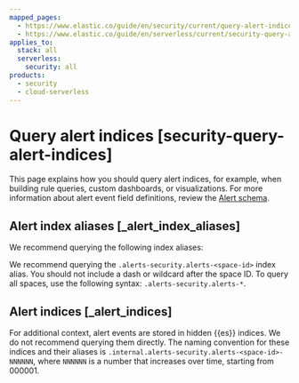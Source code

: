 ```yaml
---
mapped_pages:
  - https://www.elastic.co/guide/en/security/current/query-alert-indices.html
  - https://www.elastic.co/guide/en/serverless/current/security-query-alert-indices.html
applies_to:
  stack: all
  serverless:
    security: all
products:
  - security
  - cloud-serverless
---
```


# Query alert indices [security-query-alert-indices]

This page explains how you should query alert indices, for example, when building rule queries, custom dashboards, or visualizations. For more information about alert event field definitions, review the [Alert schema](/reference/security/fields-and-object-schemas/alert-schema.md).


## Alert index aliases [_alert_index_aliases]

We recommend querying the following index aliases:

We recommend querying the `.alerts-security.alerts-<space-id>` index alias. You should not include a dash or wildcard after the space ID. To query all spaces, use the following syntax: `.alerts-security.alerts-*`.


## Alert indices [_alert_indices]

For additional context, alert events are stored in hidden {{es}} indices. We do not recommend querying them directly. The naming convention for these indices and their aliases is `.internal.alerts-security.alerts-<space-id>-NNNNNN`, where `NNNNNN` is a number that increases over time, starting from 000001.


